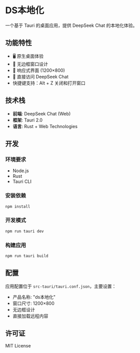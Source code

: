 # DS本地化

一个基于 Tauri 的桌面应用，提供 DeepSeek Chat 的本地化体验。

## 功能特性

- 🖥️ 原生桌面体验
- 🎨 无边框窗口设计
- 📱 响应式界面 (1200×800)
- 🔗 直接访问 DeepSeek Chat
- 快捷键支持：Alt + Z 关闭和打开窗口

## 技术栈

- **前端**: DeepSeek Chat (Web)
- **框架**: Tauri 2.0
- **语言**: Rust + Web Technologies

## 开发

### 环境要求

- Node.js
- Rust
- Tauri CLI

### 安装依赖

```bash
npm install
```

### 开发模式

```bash
npm run tauri dev
```

### 构建应用

```bash
npm run tauri build
```

## 配置

应用配置位于 `src-tauri/tauri.conf.json`，主要设置：

- 产品名称: "ds本地化"
- 窗口尺寸: 1200×800
- 无边框设计
- 直接加载远程内容

## 许可证

MIT License
